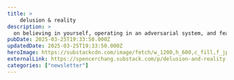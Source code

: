 ```yaml
---
title: >
    delusion & reality
description: >
  on believing in yourself, operating in an adversarial system, and fear as a direction for change
pubDate: 2025-03-25T19:33:50.000Z
updatedDate: 2025-03-25T19:33:50.000Z
heroImage: https://substackcdn.com/image/fetch/w_1200,h_600,c_fill,f_jpg,q_auto:good,fl_progressive:steep,g_auto/https%3A%2F%2Fsubstack-post-media.s3.amazonaws.com%2Fpublic%2Fimages%2F5c61e092-50ae-424d-81a8-782c93385a9c_965x800.png
externalLink: https://spencerchang.substack.com/p/delusion-and-reality
categories: ["newsletter"]
---
```

    